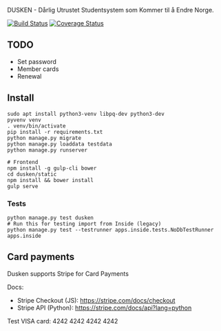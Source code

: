DUSKEN - Dårlig Utrustet Studentsystem som Kommer til å Endre Norge.

[![Build Status](https://travis-ci.org/edb-gjengen/dusken.svg?branch=master)](https://travis-ci.org/edb-gjengen/dusken)
[![Coverage Status](https://coveralls.io/repos/edb-gjengen/dusken/badge.svg?branch=master&service=github)](https://coveralls.io/github/edb-gjengen/dusken?branch=master)

## TODO
* Set password
* Member cards
* Renewal

## Install
    sudo apt install python3-venv libpq-dev python3-dev
    pyvenv venv
    . venv/bin/activate
    pip install -r requirements.txt
    python manage.py migrate
    python manage.py loaddata testdata
    python manage.py runserver
    
    # Frontend
    npm install -g gulp-cli bower
    cd dusken/static
    npm install && bower install
    gulp serve

### Tests

    python manage.py test dusken
    # Run this for testing import from Inside (legacy)
    python manage.py test --testrunner apps.inside.tests.NoDbTestRunner apps.inside

## Card payments
Dusken supports Stripe for Card Payments

Docs:

* Stripe Checkout (JS): https://stripe.com/docs/checkout
* Stripe API (Python): https://stripe.com/docs/api?lang=python

Test VISA card: 4242 4242 4242 4242

